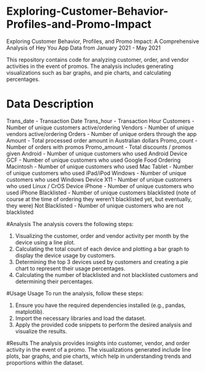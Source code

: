 # Exploring-Customer-Behavior-Profiles-and-Promo-Impact
Exploring Customer Behavior, Profiles, and Promo Impact: A Comprehensive Analysis of Hey You App Data from January 2021 - May 2021

This repository contains code for analyzing customer, order, and vendor activities in the event of promos. The analysis includes generating visualizations such as bar graphs, and pie charts, and calculating percentages.

# Data Description
Trans_date - Transaction Date
Trans_hour - Transaction Hour
Customers - Number of unique customers active/ordering
Vendors - Number of unique vendors active/ordering
Orders - Number of unique orders through the app
Amount - Total processed order amount in Australian dollars
Promo_count - Number of orders with promos
Promo_amount - Total discounts / promos given
Android - Number of unique customers who used Android Device
GCF - Number of unique customers who used Google Food Ordering
Macintosh - Number of unique customers who used Mac
Tablet - Number of unique customers who used iPad/iPod
Windows - Number of unique customers who used Windows Device
X11 - Number of unique customers who used Linux / CrOS Device
iPhone - Number of unique customers who used iPhone
Blacklisted - Number of unique customers blacklisted (note of course at the time of
ordering they weren’t blacklisted yet, but eventually, they were)
Not Blacklisted - Number of unique customers who are not blacklisted


#Analysis
The analysis covers the following steps:

1. Visualizing the customer, order and vendor  activity per month by the device using a line plot.
2. Calculating the total count of each device and plotting a bar graph to display the device usage by customers.
3. Determining the top 3 devices used by customers and creating a pie chart to represent their usage percentages.
4. Calculating the number of blacklisted and not blacklisted customers and determining their percentages.

#Usage
Usage
To run the analysis, follow these steps:

1. Ensure you have the required dependencies installed (e.g., pandas, matplotlib).
2. Import the necessary libraries and load the dataset.
3. Apply the provided code snippets to perform the desired analysis and visualize the results.

#Results
The analysis provides insights into customer, vendor, and order activity in the event of a promo. The visualizations generated include line plots, bar graphs, and pie charts, which help in understanding trends and proportions within the dataset. 
  
